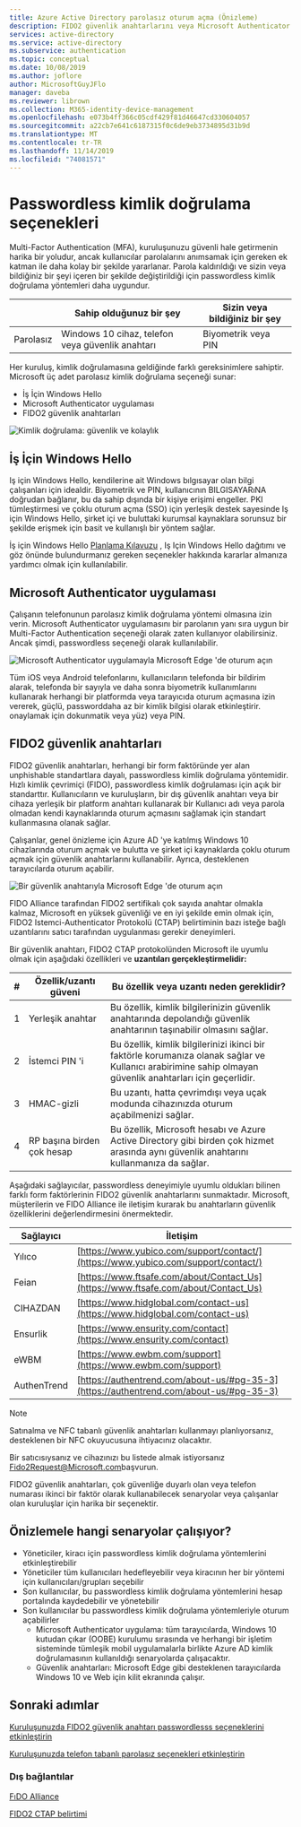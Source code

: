 ```yaml
---
title: Azure Active Directory parolasız oturum açma (Önizleme)
description: FIDO2 güvenlik anahtarlarını veya Microsoft Authenticator uygulamasını (Önizleme) kullanarak Azure AD 'de passwordless oturum açma
services: active-directory
ms.service: active-directory
ms.subservice: authentication
ms.topic: conceptual
ms.date: 10/08/2019
ms.author: joflore
author: MicrosoftGuyJFlo
manager: daveba
ms.reviewer: librown
ms.collection: M365-identity-device-management
ms.openlocfilehash: e073b4ff366c05cdf429f81d46647cd330604057
ms.sourcegitcommit: a22cb7e641c6187315f0c6de9eb3734895d31b9d
ms.translationtype: MT
ms.contentlocale: tr-TR
ms.lasthandoff: 11/14/2019
ms.locfileid: "74081571"
---
```

# <a name="passwordless-authentication-options"></a>Passwordless kimlik doğrulama seçenekleri

Multi-Factor Authentication (MFA), kuruluşunuzu güvenli hale getirmenin harika bir yoludur, ancak kullanıcılar parolalarını anımsamak için gereken ek katman ile daha kolay bir şekilde yararlanar. Parola kaldırıldığı ve sizin veya bildiğiniz bir şeyi içeren bir şekilde değiştirildiği için passwordless kimlik doğrulama yöntemleri daha uygundur.

|   | Sahip olduğunuz bir şey | Sizin veya bildiğiniz bir şey |
| --- | --- | --- |
| Parolasız | Windows 10 cihaz, telefon veya güvenlik anahtarı | Biyometrik veya PIN |

Her kuruluş, kimlik doğrulamasına geldiğinde farklı gereksinimlere sahiptir. Microsoft üç adet parolasız kimlik doğrulama seçeneği sunar:

- İş İçin Windows Hello
- Microsoft Authenticator uygulaması
- FIDO2 güvenlik anahtarları

![Kimlik doğrulama: güvenlik ve kolaylık](./media/concept-authentication-passwordless/passwordless-convenience-security.png)

## <a name="windows-hello-for-business"></a>İş İçin Windows Hello

Iş için Windows Hello, kendilerine ait Windows bılgısayar olan bilgi çalışanları için idealdir. Biyometrik ve PIN, kullanıcının BILGISAYARıNA doğrudan bağlanır, bu da sahip dışında bir kişiye erişimi engeller. PKI tümleştirmesi ve çoklu oturum açma (SSO) için yerleşik destek sayesinde Iş için Windows Hello, şirket içi ve buluttaki kurumsal kaynaklara sorunsuz bir şekilde erişmek için basit ve kullanışlı bir yöntem sağlar.

İş için Windows Hello [Planlama Kılavuzu](https://docs.microsoft.com/windows/security/identity-protection/hello-for-business/hello-planning-guide) , Iş Için Windows Hello dağıtımı ve göz önünde bulundurmanız gereken seçenekler hakkında kararlar almanıza yardımcı olmak için kullanılabilir.

## <a name="microsoft-authenticator-app"></a>Microsoft Authenticator uygulaması

Çalışanın telefonunun parolasız kimlik doğrulama yöntemi olmasına izin verin. Microsoft Authenticator uygulamasını bir parolanın yanı sıra uygun bir Multi-Factor Authentication seçeneği olarak zaten kullanıyor olabilirsiniz. Ancak şimdi, passwordless seçeneği olarak kullanılabilir.

![Microsoft Authenticator uygulamayla Microsoft Edge 'de oturum açın](./media/concept-authentication-passwordless/concept-web-sign-in-microsoft-authenticator-app.png)

Tüm iOS veya Android telefonlarını, kullanıcıların telefonda bir bildirim alarak, telefonda bir sayıyla ve daha sonra biyometrik kullanımlarını kullanarak herhangi bir platformda veya tarayıcıda oturum açmasına izin vererek, güçlü, passworddaha az bir kimlik bilgisi olarak etkinleştirir. onaylamak için dokunmatik veya yüz) veya PIN.

## <a name="fido2-security-keys"></a>FIDO2 güvenlik anahtarları

FIDO2 güvenlik anahtarları, herhangi bir form faktöründe yer alan unphishable standartlara dayalı, passwordless kimlik doğrulama yöntemidir. Hızlı kimlik çevrimiçi (FIDO), passwordless kimlik doğrulaması için açık bir standarttır. Kullanıcıların ve kuruluşların, bir dış güvenlik anahtarı veya bir cihaza yerleşik bir platform anahtarı kullanarak bir Kullanıcı adı veya parola olmadan kendi kaynaklarında oturum açmasını sağlamak için standart kullanmasına olanak sağlar.

Çalışanlar, genel önizleme için Azure AD 'ye katılmış Windows 10 cihazlarında oturum açmak ve bulutta ve şirket içi kaynaklarda çoklu oturum açmak için güvenlik anahtarlarını kullanabilir. Ayrıca, desteklenen tarayıcılarda oturum açabilir.

![Bir güvenlik anahtarıyla Microsoft Edge 'de oturum açın](./media/concept-authentication-passwordless/concept-web-sign-in-security-key.png)

FIDO Alliance tarafından FIDO2 sertifikalı çok sayıda anahtar olmakla kalmaz, Microsoft en yüksek güvenliği ve en iyi şekilde emin olmak için, FIDO2 Istemci-Authenticator Protokolü (CTAP) belirtiminin bazı isteğe bağlı uzantılarını satıcı tarafından uygulanması gerekir deneyimleri.

Bir güvenlik anahtarı, FIDO2 CTAP protokolünden Microsoft ile uyumlu olmak için aşağıdaki özellikleri ve **uzantıları gerçekleştirmelidir:**

| # | Özellik/uzantı güveni | Bu özellik veya uzantı neden gereklidir? |
| --- | --- | --- |
| 1 | Yerleşik anahtar | Bu özellik, kimlik bilgilerinizin güvenlik anahtarında depolandığı güvenlik anahtarının taşınabilir olmasını sağlar. |
| 2 | İstemci PIN 'i | Bu özellik, kimlik bilgilerinizi ikinci bir faktörle korumanıza olanak sağlar ve Kullanıcı arabirimine sahip olmayan güvenlik anahtarları için geçerlidir. |
| 3 | HMAC-gizli | Bu uzantı, hatta çevrimdışı veya uçak modunda cihazınızda oturum açabilmenizi sağlar. |
| 4 | RP başına birden çok hesap | Bu özellik, Microsoft hesabı ve Azure Active Directory gibi birden çok hizmet arasında aynı güvenlik anahtarını kullanmanıza da sağlar. |

Aşağıdaki sağlayıcılar, passwordless deneyimiyle uyumlu oldukları bilinen farklı form faktörlerinin FIDO2 güvenlik anahtarlarını sunmaktadır. Microsoft, müşterilerin ve FIDO Alliance ile iletişim kurarak bu anahtarların güvenlik özelliklerini değerlendirmesini önermektedir.

| Sağlayıcı | İletişim |
| --- | --- |
| Yılıco | [https://www.yubico.com/support/contact/](https://www.yubico.com/support/contact/) |
| Feian | [https://www.ftsafe.com/about/Contact_Us](https://www.ftsafe.com/about/Contact_Us) |
| CIHAZDAN | [https://www.hidglobal.com/contact-us](https://www.hidglobal.com/contact-us) |
| Ensurlik | [https://www.ensurity.com/contact](https://www.ensurity.com/contact) |
| eWBM | [https://www.ewbm.com/support](https://www.ewbm.com/support) |
| AuthenTrend | [https://authentrend.com/about-us/#pg-35-3](https://authentrend.com/about-us/#pg-35-3) |

> [!NOTE]
> Satınalma ve NFC tabanlı güvenlik anahtarları kullanmayı planlıyorsanız, desteklenen bir NFC okuyucusuna ihtiyacınız olacaktır.

Bir satıcısıysanız ve cihazınızı bu listede almak istiyorsanız [Fido2Request@Microsoft.com](mailto:Fido2Request@Microsoft.com)başvurun.

FIDO2 güvenlik anahtarları, çok güvenliğe duyarlı olan veya telefon numarası ikinci bir faktör olarak kullanabilecek senaryolar veya çalışanlar olan kuruluşlar için harika bir seçenektir.

## <a name="what-scenarios-work-with-the-preview"></a>Önizlemele hangi senaryolar çalışıyor?

- Yöneticiler, kiracı için passwordless kimlik doğrulama yöntemlerini etkinleştirebilir
- Yöneticiler tüm kullanıcıları hedefleyebilir veya kiracının her bir yöntemi için kullanıcıları/grupları seçebilir
- Son kullanıcılar, bu passwordless kimlik doğrulama yöntemlerini hesap portalında kaydedebilir ve yönetebilir
- Son kullanıcılar bu passwordless kimlik doğrulama yöntemleriyle oturum açabilirler
   - Microsoft Authenticator uygulama: tüm tarayıcılarda, Windows 10 kutudan çıkar (OOBE) kurulumu sırasında ve herhangi bir işletim sisteminde tümleşik mobil uygulamalarla birlikte Azure AD kimlik doğrulamasının kullanıldığı senaryolarda çalışacaktır.
   - Güvenlik anahtarları: Microsoft Edge gibi desteklenen tarayıcılarda Windows 10 ve Web için kilit ekranında çalışır.

## <a name="next-steps"></a>Sonraki adımlar

[Kuruluşunuzda FIDO2 güvenlik anahtarı passwordlesss seçeneklerini etkinleştirin](howto-authentication-passwordless-security-key.md)

[Kuruluşunuzda telefon tabanlı parolasız seçenekleri etkinleştirin](howto-authentication-passwordless-phone.md)

### <a name="external-links"></a>Dış bağlantılar

[FıDO Alliance](https://fidoalliance.org/)

[FIDO2 CTAP belirtimi](https://fidoalliance.org/specs/fido-v2.0-id-20180227/fido-client-to-authenticator-protocol-v2.0-id-20180227.html)
